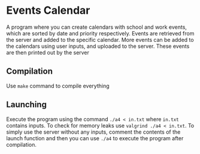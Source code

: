# Events Calendar
A program where you can create calendars with school and work events, which are sorted by date and priority respectively. Events are retrieved from the server and added to the specific calendar. More events can be
added to the calendars using user inputs, and uploaded to the server. These events are then printed out by the server


## Compilation
Use `make` command to compile everything

## Launching
Execute the program using the command `./a4 < in.txt` where `in.txt` contains inputs. 
To check for memory leaks use `valgrind ./a4 < in.txt`. 
To simply use the server without any inputs, comment the contents of the launch function and then you can use `./a4` to execute the program after compilation.
